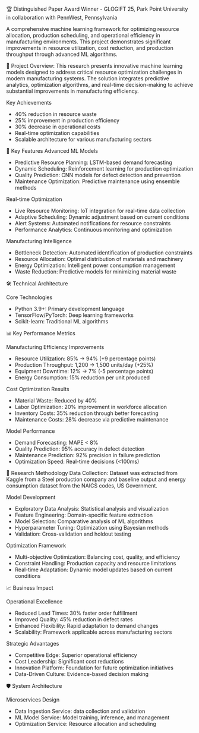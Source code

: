🏆 Distinguished Paper Award Winner - GLOGIFT 25, Park Point University in collaboration with PennWest, Pennsylvania

A comprehensive machine learning framework for optimizing resource allocation, production scheduling, and operational efficiency in manufacturing environments. This project demonstrates significant improvements in resource utilization, cost reduction, and production throughput through advanced ML algorithms.

🎯 Project Overview: This research presents innovative machine learning models designed to address critical resource optimization challenges in modern manufacturing systems. The solution integrates predictive analytics, optimization algorithms, and real-time decision-making to achieve substantial improvements in manufacturing efficiency.

Key Achievements

- 40% reduction in resource waste
- 25% improvement in production efficiency
- 30% decrease in operational costs
- Real-time optimization capabilities
- Scalable architecture for various manufacturing sectors

🚀 Key Features
Advanced ML Models

- Predictive Resource Planning: LSTM-based demand forecasting
- Dynamic Scheduling: Reinforcement learning for production optimization
- Quality Prediction: CNN models for defect detection and prevention
- Maintenance Optimization: Predictive maintenance using ensemble methods

Real-time Optimization

- Live Resource Monitoring: IoT integration for real-time data collection
- Adaptive Scheduling: Dynamic adjustment based on current conditions
- Alert Systems: Automated notifications for resource constraints
- Performance Analytics: Continuous monitoring and optimization

Manufacturing Intelligence

- Bottleneck Detection: Automated identification of production constraints
- Resource Allocation: Optimal distribution of materials and machinery
- Energy Optimization: Intelligent power consumption management
- Waste Reduction: Predictive models for minimizing material waste

🛠️ Technical Architecture

Core Technologies

- Python 3.9+: Primary development language
- TensorFlow/PyTorch: Deep learning frameworks
- Scikit-learn: Traditional ML algorithms

📊 Key Performance Metrics

Manufacturing Efficiency Improvements

- Resource Utilization: 85% → 94% (+9 percentage points)
- Production Throughput: 1,200 → 1,500 units/day (+25%)
- Equipment Downtime: 12% → 7% (-5 percentage points)
- Energy Consumption: 15% reduction per unit produced

Cost Optimization Results

- Material Waste: Reduced by 40%
- Labor Optimization: 20% improvement in workforce allocation
- Inventory Costs: 35% reduction through better forecasting
- Maintenance Costs: 28% decrease via predictive maintenance

Model Performance

- Demand Forecasting: MAPE < 8%
- Quality Prediction: 95% accuracy in defect detection
- Maintenance Prediction: 92% precision in failure prediction
- Optimization Speed: Real-time decisions (<100ms)

🔬 Research Methodology
Data Collection: Dataset was extracted from Kaggle from a Steel production company and baseline output and energy consumption dataset from the NAICS codes, US Government.

Model Development

- Exploratory Data Analysis: Statistical analysis and visualization
- Feature Engineering: Domain-specific feature extraction
- Model Selection: Comparative analysis of ML algorithms
- Hyperparameter Tuning: Optimization using Bayesian methods
- Validation: Cross-validation and holdout testing

Optimization Framework

- Multi-objective Optimization: Balancing cost, quality, and efficiency
- Constraint Handling: Production capacity and resource limitations
- Real-time Adaptation: Dynamic model updates based on current conditions

📈 Business Impact

Operational Excellence

- Reduced Lead Times: 30% faster order fulfillment
- Improved Quality: 45% reduction in defect rates
- Enhanced Flexibility: Rapid adaptation to demand changes
- Scalability: Framework applicable across manufacturing sectors

Strategic Advantages

- Competitive Edge: Superior operational efficiency
- Cost Leadership: Significant cost reductions
- Innovation Platform: Foundation for future optimization initiatives
- Data-Driven Culture: Evidence-based decision making

🛡️ System Architecture

Microservices Design

- Data Ingestion Service: data collection and validation
- ML Model Service: Model training, inference, and management
- Optimization Service: Resource allocation and scheduling
